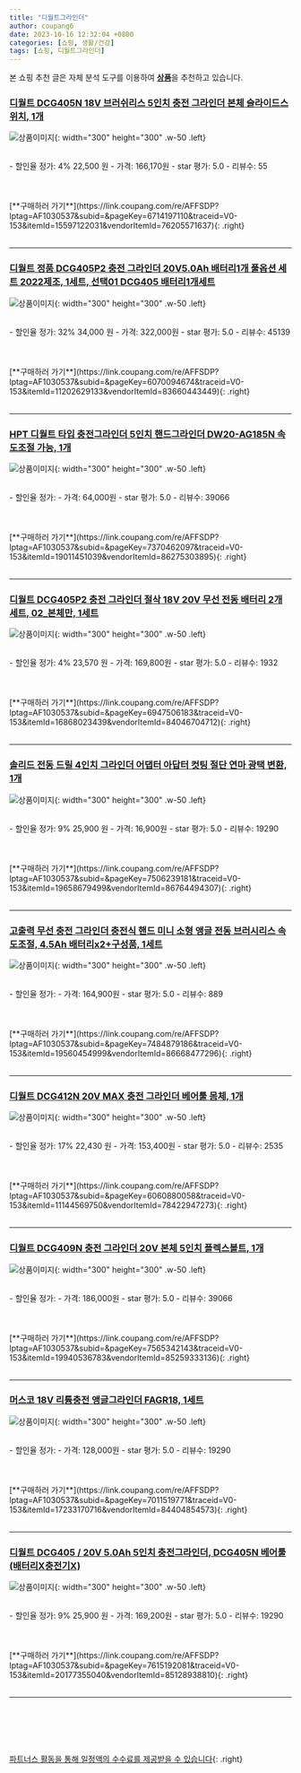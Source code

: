 ```yaml
---
title: "디월트그라인더"
author: coupang6
date: 2023-10-16 12:32:04 +0800
categories: [쇼핑, 생활/건강]
tags: [쇼핑, 디월트그라인더]
---
```


본 쇼핑 추천 글은 자체 분석 도구를 이용하여 [**상품**](https://link.coupang.com/a/bao1ui)을 추천하고 있습니다.

### [디월트 DCG405N 18V 브러쉬리스 5인치 충전 그라인더 본체 슬라이드스위치, 1개](https://link.coupang.com/re/AFFSDP?lptag=AF1030537&subid=&pageKey=6714197110&traceid=V0-153&itemId=15597122031&vendorItemId=76205571637)

![상품이미지](https://thumbnail6.coupangcdn.com/thumbnails/remote/230x230ex/image/vendor_inventory/955e/cf00950d5fac6c4232c7b4224f9b3c7c958cf6259cdc13cabaae89e8b463.jpg){: width="300" height="300" .w-50 .left}


<br>
- 할인율 정가: 4%  22,500   원
- 가격: 166,170원
- star 평가: 5.0
- 리뷰수: 55
<br>
<br>
<br>
<br>
[**구매하러 가기**](https://link.coupang.com/re/AFFSDP?lptag=AF1030537&subid=&pageKey=6714197110&traceid=V0-153&itemId=15597122031&vendorItemId=76205571637){: .right}
<br>
<br>

---

### [디월트 정품 DCG405P2 충전 그라인더 20V5.0Ah 배터리1개 풀옵션 세트 2022제조, 1세트, 선택01 DCG405 배터리1개세트](https://link.coupang.com/re/AFFSDP?lptag=AF1030537&subid=&pageKey=6070094674&traceid=V0-153&itemId=11202629133&vendorItemId=83660443449)

![상품이미지](https://thumbnail6.coupangcdn.com/thumbnails/remote/230x230ex/image/vendor_inventory/a4f4/c6e4dcc05cab4251b66104134637fc046dd73d4578417da6bb74c27f2aeb.jpg){: width="300" height="300" .w-50 .left}


<br>
- 할인율 정가: 32%  34,000   원
- 가격: 322,000원
- star 평가: 5.0
- 리뷰수: 45139
<br>
<br>
<br>
<br>
[**구매하러 가기**](https://link.coupang.com/re/AFFSDP?lptag=AF1030537&subid=&pageKey=6070094674&traceid=V0-153&itemId=11202629133&vendorItemId=83660443449){: .right}
<br>
<br>

---

### [HPT 디월트 타입 충전그라인더 5인치 핸드그라인더 DW20-AG185N 속도조절 가능, 1개](https://link.coupang.com/re/AFFSDP?lptag=AF1030537&subid=&pageKey=7370462097&traceid=V0-153&itemId=19011451039&vendorItemId=86275303895)

![상품이미지](https://thumbnail10.coupangcdn.com/thumbnails/remote/230x230ex/image/vendor_inventory/7217/cc1566ab065378f500428a763ba25edf441299933bfbd98532dc71a4cfd0.jpg){: width="300" height="300" .w-50 .left}


<br>
- 할인율 정가: 
- 가격: 64,000원
- star 평가: 5.0
- 리뷰수: 39066
<br>
<br>
<br>
<br>
[**구매하러 가기**](https://link.coupang.com/re/AFFSDP?lptag=AF1030537&subid=&pageKey=7370462097&traceid=V0-153&itemId=19011451039&vendorItemId=86275303895){: .right}
<br>
<br>

---

### [디월트 DCG405P2 충전 그라인더 절삭 18V 20V 무선 전동 배터리 2개 세트, 02_본체만, 1세트](https://link.coupang.com/re/AFFSDP?lptag=AF1030537&subid=&pageKey=6947506183&traceid=V0-153&itemId=16868023439&vendorItemId=84046704712)

![상품이미지](https://thumbnail7.coupangcdn.com/thumbnails/remote/230x230ex/image/vendor_inventory/b506/bc59f5cf9b04479a9b3f71b087e666ef19a6661336cdda30ac3ac77db43a.jpg){: width="300" height="300" .w-50 .left}


<br>
- 할인율 정가: 4%  23,570   원
- 가격: 169,800원
- star 평가: 5.0
- 리뷰수: 1932
<br>
<br>
<br>
<br>
[**구매하러 가기**](https://link.coupang.com/re/AFFSDP?lptag=AF1030537&subid=&pageKey=6947506183&traceid=V0-153&itemId=16868023439&vendorItemId=84046704712){: .right}
<br>
<br>

---

### [솔리드 전동 드릴 4인치 그라인더 어댑터 아답터 컷팅 절단 연마 광택 변환, 1개](https://link.coupang.com/re/AFFSDP?lptag=AF1030537&subid=&pageKey=7506239181&traceid=V0-153&itemId=19658679499&vendorItemId=86764494307)

![상품이미지](https://thumbnail7.coupangcdn.com/thumbnails/remote/230x230ex/image/vendor_inventory/7dd0/0fcf8a6264bcc28487a6e311734cba406a24e14250ee417fa08a9cfd26a4.jpg){: width="300" height="300" .w-50 .left}


<br>
- 할인율 정가: 9%  25,900   원
- 가격: 16,900원
- star 평가: 5.0
- 리뷰수: 19290
<br>
<br>
<br>
<br>
[**구매하러 가기**](https://link.coupang.com/re/AFFSDP?lptag=AF1030537&subid=&pageKey=7506239181&traceid=V0-153&itemId=19658679499&vendorItemId=86764494307){: .right}
<br>
<br>

---

### [고출력 무선 충전 그라인더 충전식 핸드 미니 소형 앵글 전동 브러시리스 속도조절, 4.5Ah 배터리x2+구성품, 1세트](https://link.coupang.com/re/AFFSDP?lptag=AF1030537&subid=&pageKey=7484879186&traceid=V0-153&itemId=19560454999&vendorItemId=86668477296)

![상품이미지](https://thumbnail8.coupangcdn.com/thumbnails/remote/230x230ex/image/vendor_inventory/07a8/27b197f45b1ee0fe7b7add172b46ad5857be94d407e8d8c779c4c51b0ad4.jpg){: width="300" height="300" .w-50 .left}


<br>
- 할인율 정가: 
- 가격: 164,900원
- star 평가: 5.0
- 리뷰수: 889
<br>
<br>
<br>
<br>
[**구매하러 가기**](https://link.coupang.com/re/AFFSDP?lptag=AF1030537&subid=&pageKey=7484879186&traceid=V0-153&itemId=19560454999&vendorItemId=86668477296){: .right}
<br>
<br>

---

### [디월트 DCG412N 20V MAX 충전 그라인더 베어툴 몸체, 1개](https://link.coupang.com/re/AFFSDP?lptag=AF1030537&subid=&pageKey=6060880058&traceid=V0-153&itemId=11144569750&vendorItemId=78422947273)

![상품이미지](https://thumbnail6.coupangcdn.com/thumbnails/remote/230x230ex/image/vendor_inventory/815c/be77267b0b5fc5f966aac8e4f73a36fbe66c8c75bd581f536feded659d9c.jpeg){: width="300" height="300" .w-50 .left}


<br>
- 할인율 정가: 17%  22,430   원
- 가격: 153,400원
- star 평가: 5.0
- 리뷰수: 2535
<br>
<br>
<br>
<br>
[**구매하러 가기**](https://link.coupang.com/re/AFFSDP?lptag=AF1030537&subid=&pageKey=6060880058&traceid=V0-153&itemId=11144569750&vendorItemId=78422947273){: .right}
<br>
<br>

---

### [디월트 DCG409N 충전 그라인더 20V 본체 5인치 플렉스볼트, 1개](https://link.coupang.com/re/AFFSDP?lptag=AF1030537&subid=&pageKey=7565342143&traceid=V0-153&itemId=19940536783&vendorItemId=85259333136)

![상품이미지](https://thumbnail10.coupangcdn.com/thumbnails/remote/230x230ex/image/vendor_inventory/f2f3/0bbfd94185a01e1b5d7e86d5a8c091ca48a2be5b82a465091e31d3d1e050.jpg){: width="300" height="300" .w-50 .left}


<br>
- 할인율 정가: 
- 가격: 186,000원
- star 평가: 5.0
- 리뷰수: 39066
<br>
<br>
<br>
<br>
[**구매하러 가기**](https://link.coupang.com/re/AFFSDP?lptag=AF1030537&subid=&pageKey=7565342143&traceid=V0-153&itemId=19940536783&vendorItemId=85259333136){: .right}
<br>
<br>

---

### [머스코 18V 리튬충전 앵글그라인더 FAGR18, 1세트](https://link.coupang.com/re/AFFSDP?lptag=AF1030537&subid=&pageKey=7011519771&traceid=V0-153&itemId=17233170716&vendorItemId=84404854573)

![상품이미지](https://thumbnail7.coupangcdn.com/thumbnails/remote/230x230ex/image/vendor_inventory/b28a/ae875be74a3295463d4d6fe805e1d6548154eedfbbba347ccfa9fc2ef843.jpg){: width="300" height="300" .w-50 .left}


<br>
- 할인율 정가: 
- 가격: 128,000원
- star 평가: 5.0
- 리뷰수: 19290
<br>
<br>
<br>
<br>
[**구매하러 가기**](https://link.coupang.com/re/AFFSDP?lptag=AF1030537&subid=&pageKey=7011519771&traceid=V0-153&itemId=17233170716&vendorItemId=84404854573){: .right}
<br>
<br>

---

### [디월트 DCG405 / 20V 5.0Ah 5인치 충전그라인더, DCG405N 베어툴 (배터리X충전기X)](https://link.coupang.com/re/AFFSDP?lptag=AF1030537&subid=&pageKey=7615192081&traceid=V0-153&itemId=20177355040&vendorItemId=85128938810)

![상품이미지](https://thumbnail7.coupangcdn.com/thumbnails/remote/230x230ex/image/vendor_inventory/fb18/d07860b4cd4da2538ee76a3b0cb62713711c346fdcc7e3020603aa3bb0d0.jpg){: width="300" height="300" .w-50 .left}


<br>
- 할인율 정가: 9%  25,900   원
- 가격: 169,200원
- star 평가: 5.0
- 리뷰수: 19290
<br>
<br>
<br>
<br>
[**구매하러 가기**](https://link.coupang.com/re/AFFSDP?lptag=AF1030537&subid=&pageKey=7615192081&traceid=V0-153&itemId=20177355040&vendorItemId=85128938810){: .right}
<br>
<br>

---
<br><br><br><br><br> [파트너스 활동을 통해 일정액의 수수료를 제공받을 수 있습니다](https://link.coupang.com/a/bao1ui){: .right}